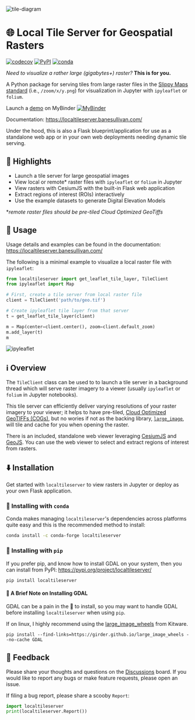 ![tile-diagram](https://raw.githubusercontent.com/banesullivan/localtileserver/main/imgs/bahamas-tiles.png)

# 🌐 Local Tile Server for Geospatial Rasters

[![codecov](https://codecov.io/gh/banesullivan/localtileserver/branch/main/graph/badge.svg?token=S0HQ64FW8G)](https://codecov.io/gh/banesullivan/localtileserver)
[![PyPI](https://img.shields.io/pypi/v/localtileserver.svg?logo=python&logoColor=white)](https://pypi.org/project/localtileserver/)
[![conda](https://img.shields.io/conda/vn/conda-forge/localtileserver.svg?logo=conda-forge&logoColor=white)](https://anaconda.org/conda-forge/localtileserver)

*Need to visualize a rather large (gigabytes+) raster?* **This is for you.**

A Python package for serving tiles from large raster files in
the [Slippy Maps standard](https://wiki.openstreetmap.org/wiki/Slippy_map_tilenames)
(i.e., `/zoom/x/y.png`) for visualization in Jupyter with `ipyleaflet` or `folium`.

Launch a [demo](https://github.com/banesullivan/localtileserver-demo) on MyBinder [![MyBinder](https://mybinder.org/badge_logo.svg)](https://mybinder.org/v2/gh/banesullivan/localtileserver-demo/HEAD)

Documentation: https://localtileserver.banesullivan.com/

Under the hood, this is also a Flask blueprint/application for use as a
standalone web app or in your own web deployments needing dynamic tile serving.


## 🌟 Highlights

- Launch a tile server for large geospatial images
- View local or remote* raster files with `ipyleaflet` or `folium` in Jupyter
- View rasters with CesiumJS with the built-in Flask web application
- Extract regions of interest (ROIs) interactively
- Use the example datasets to generate Digital Elevation Models

**remote raster files should be pre-tiled Cloud Optimized GeoTiffs*

## 🚀 Usage

Usage details and examples can be found in the documentation: https://localtileserver.banesullivan.com/

The following is a minimal example to visualize a local raster file with
`ipyleaflet`:

```py
from localtileserver import get_leaflet_tile_layer, TileClient
from ipyleaflet import Map

# First, create a tile server from local raster file
client = TileClient('path/to/geo.tif')

# Create ipyleaflet tile layer from that server
t = get_leaflet_tile_layer(client)

m = Map(center=client.center(), zoom=client.default_zoom)
m.add_layer(t)
m
```

![ipyleaflet](https://raw.githubusercontent.com/banesullivan/localtileserver/main/imgs/ipyleaflet.png)

## ℹ️ Overview

The `TileClient` class can be used to to launch a tile server in a background
thread which will serve raster imagery to a viewer (usually `ipyleaflet` or
`folium` in Jupyter notebooks).

This tile server can efficiently deliver varying resolutions of your
raster imagery to your viewer; it helps to have pre-tiled,
[Cloud Optimized GeoTIFFs (COGs)](https://www.cogeo.org/), but no wories if
not as the backing library, [`large_image`](https://github.com/girder/large_image),
will tile and cache for you when opening the raster.

There is an included, standalone web viewer leveraging
[CesiumJS](https://cesium.com/platform/cesiumjs/) and [GeoJS](https://opengeoscience.github.io/geojs/).
You can use the web viewer to select and extract regions of interest from rasters.


## ⬇️ Installation

Get started with `localtileserver` to view rasters in Jupyter or deploy as your
own Flask application.

### 🐍 Installing with `conda`

Conda makes managing `localtileserver`'s dependencies across platforms quite
easy and this is the recommended method to install:

```bash
conda install -c conda-forge localtileserver
```

### 🎡 Installing with `pip`

If you prefer pip, and know how to install GDAL on your system, then you can
install from PyPI: https://pypi.org/project/localtileserver/

```
pip install localtileserver
```

#### 📝 A Brief Note on Installing GDAL

GDAL can be a pain in the 🍑 to install, so you may want to handle GDAL
before installing `localtileserver` when using `pip`.

If on linux, I highly recommend using the [large_image_wheels](https://github.com/girder/large_image_wheels) from Kitware.

```
pip install --find-links=https://girder.github.io/large_image_wheels --no-cache GDAL
```

## 💭 Feedback

Please share your thoughts and questions on the [Discussions](https://github.com/banesullivan/localtileserver/discussions) board.
If you would like to report any bugs or make feature requests, please open an issue.

If filing a bug report, please share a scooby `Report`:

```py
import localtileserver
print(localtileserver.Report())
```
